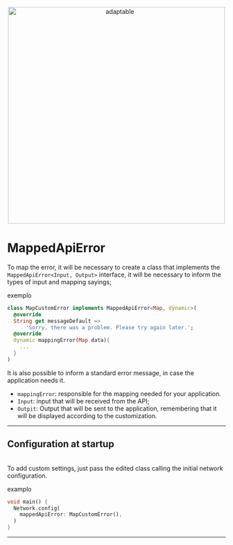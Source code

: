 <p align="center">
   <img src="https://user-images.githubusercontent.com/66264766/157141908-c8a760f7-6e13-4046-90f6-9243f698062b.png" alt="adaptable" width="500"/>
</p>

# MappedApiError

To map the error, it will be necessary to create a class that implements the `MappedApiError<Input, Output>` interface, it will be necessary to inform the types of input and mapping sayings;

exemplo

```dart
class MapCustomError implements MappedApiError<Map, dynamic>(
  @override
  String get messageDefault =>
      'Sorry, there was a problem. Please try again later.';
  @override
  dynamic mappingError(Map data){
    ...
  }
)
```

It is also possible to inform a standard error message, in case the application needs it.

- `mappingError`: responsible for the mapping needed for your application.
- `Input`: input that will be received from the API;
- `Outpit`: Output that will be sent to the application, remembering that it will be displayed according to the customization.

---
## Configuration at startup
<br>
To add custom settings, just pass the edited class calling the initial network configuration.
<br>

examplo

```dart
void main() {
  Network.config(
    mappedApiError: MapCustomError(),
  )
}

```
---

